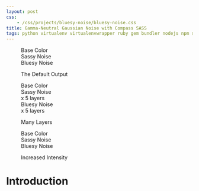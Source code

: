 ```yaml
---
layout: post
css:
    - /css/projects/bluesy-noise/bluesy-noise.css
title: Gamma-Neutral Gaussian Noise with Compass SASS
tags: python virtualenv virtualenvwrapper ruby gem bundler nodejs npm shell sh sysadmin development
---
```


<figure class="figure1">
<div class="eg1">
Base Color
</div>

<div class="eg2">
Sassy Noise
</div>

<div class="eg3">
Bluesy Noise
</div>

<span>The Default Output</span>
</figure>


<figure class="figure2">
<div class="eg1">
Base Color
</div>

<div class="eg2">
Sassy Noise<br>x 5 layers
</div>

<div class="eg3">
Bluesy Noise<br>x 5 layers
</div>

<span>Many Layers</span>
</figure>


<figure class="figure3">
<div class="eg1">
Base Color
</div>

<div class="eg2">
Sassy Noise<br>
</div>

<div class="eg3">
Bluesy Noise<br>
</div>

<span>Increased Intensity</span>
</figure>

Introduction
============
